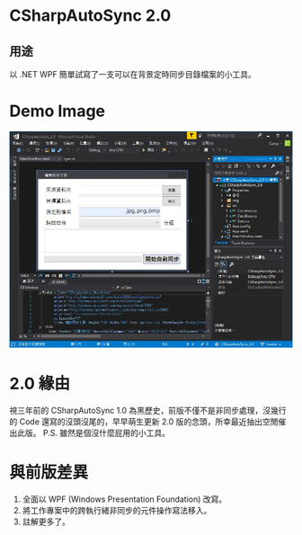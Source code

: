 CSharpAutoSync 2.0
=================

## 用途
以 .NET WPF 簡單試寫了一支可以在背景定時同步目錄檔案的小工具。

# Demo Image
![DemoView go to GitHub](https://raw.githubusercontent.com/corey924/CSharpAutoSync_2.0/master/CSharpAutoSync_2.0/img/DemoView_2.0.jpg)

# 2.0 緣由
視三年前的 CSharpAutoSync 1.0 為黑歷史，前版不僅不是非同步處理，沒幾行的 Code 還寫的沒頭沒尾的，早早萌生更新 2.0 版的念頭，所幸最近抽出空閒催出此版。
P.S. 雖然是個沒什麼屁用的小工具。

# 與前版差異
1. 全面以 WPF (Windows Presentation Foundation) 改寫。
2. 將工作專案中的跨執行緒非同步的元件操作寫法移入。
3. 註解更多了。
